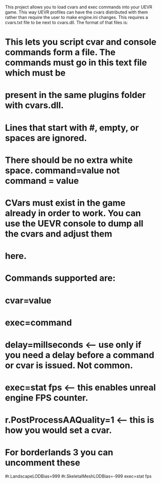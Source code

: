 This project allows you to load cvars and exec commands into your UEVR game. This way UEVR profiles can have the cvars distributed with them rather than require the user to make engine.ini changes.
This requires a cvars.txt file to be next to cvars.dll. The format of that files is:

# This lets you script cvar and console commands form a file. The commands must go in this text file which must be
# present in the same plugins folder with cvars.dll.
#
# Lines that start with #, empty, or spaces are ignored.
# There should be no extra white space. command=value not command = value
# CVars must exist in the game already in order to work. You can use the UEVR console to dump all the cvars and adjust them
# here.
#
# Commands supported are:
#   cvar=value
#   exec=command
#   delay=millseconds <-- use only if you need a delay before a command or cvar is issued. Not common.
#
# exec=stat fps  <-- this enables unreal engine FPS counter.
# r.PostProcessAAQuality=1  <-- this is how you would set a cvar.
#
# For borderlands 3 you can uncomment these
#r.LandscapeLODBias=999
#r.SkeletalMeshLODBias=-999
exec=stat fps
